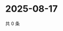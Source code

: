 # 2025-08-17

共 0 条

<!-- BEGIN ZHIHUVIDEO -->
<!-- 最后更新时间 Sun Aug 17 2025 00:12:28 GMT+0800 (China Standard Time) -->

<!-- END ZHIHUVIDEO -->
